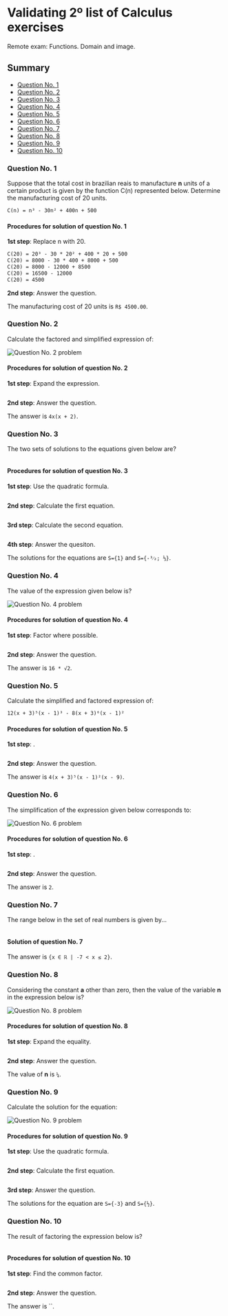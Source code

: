 # Validating 2º list of Calculus exercises

Remote exam: Functions. Domain and image.

## Summary

- [Question No. 1](https://github.com/Bodera/learnPath_Mathematics/blob/master/statistics/1st-validation.md#question-no-1)
- [Question No. 2](https://github.com/Bodera/learnPath_Mathematics/blob/master/statistics/1st-validation.md#question-no-2)
- [Question No. 3](https://github.com/Bodera/learnPath_Mathematics/blob/master/statistics/1st-validation.md#question-no-3)
- [Question No. 4](https://github.com/Bodera/learnPath_Mathematics/blob/master/statistics/1st-validation.md#question-no-4)
- [Question No. 5](https://github.com/Bodera/learnPath_Mathematics/blob/master/statistics/1st-validation.md#question-no-5)
- [Question No. 6](https://github.com/Bodera/learnPath_Mathematics/blob/master/statistics/1st-validation.md#question-no-6)
- [Question No. 7](https://github.com/Bodera/learnPath_Mathematics/blob/master/statistics/1st-validation.md#question-no-7)
- [Question No. 8](https://github.com/Bodera/learnPath_Mathematics/blob/master/statistics/1st-validation.md#question-no-8)
- [Question No. 9](https://github.com/Bodera/learnPath_Mathematics/blob/master/statistics/1st-validation.md#question-no-9)
- [Question No. 10](https://github.com/Bodera/learnPath_Mathematics/blob/master/statistics/1st-validation.md#question-no-10)

### Question No. 1

Suppose that the total cost in brazilian reais to manufacture __n__ units of a certain product is given by the function C(n) represented below. Determine the manufacturing cost of 20 units.

```txt
C(n) = n³ - 30n² + 400n + 500
```

#### Procedures for solution of question No. 1

__1st step__: Replace n with 20.

```txt
C(20) = 20³ - 30 * 20² + 400 * 20 + 500
C(20) = 8000 - 30 * 400 + 8000 + 500
C(20) = 8000 - 12000 + 8500
C(20) = 16500 - 12000
C(20) = 4500
```

__2nd step__: Answer the question.

The manufacturing cost of 20 units is `R$ 4500.00`.

### Question No. 2

Calculate the factored and simplified expression of:

![Question No. 2 problem](https://latex.codecogs.com/svg.latex?\frac{x(x&plus;2)^{4}-x^{3}(x&plus;2)^{2}}{x^{2}&plus;3x&plus;2})

#### Procedures for solution of question No. 2

__1st step__: Expand the expression.

```txt

```

__2nd step__: Answer the question.

The answer is `4x(x + 2)`.

### Question No. 3

The two sets of solutions to the equations given below are?

```txt

```

#### Procedures for solution of question No. 3

__1st step__: Use the quadratic formula.

```txt

```

__2nd step__: Calculate the first equation.

```txt

```

__3rd step__: Calculate the second equation.

```txt

```

__4th step__: Answer the quesiton.

The solutions for the equations are `S={1}` and `S={-³⁄₂; ⅓}`.

### Question No. 4

The value of the expression given below is?

![Question No. 4 problem](https://latex.codecogs.com/svg.latex?\frac{2^{\frac{3}{2}}(4^{\frac{5}{2}})}{8^{\frac{2}{3}}})

#### Procedures for solution of question No. 4

__1st step__: Factor where possible.

```txt

```

__2nd step__: Answer the question.

The answer is `16 * √2`.

### Question No. 5

Calculate the simplified and factored expression of:

```txt
12(x + 3)⁵(x - 1)³ - 8(x + 3)⁶(x - 1)²
```

#### Procedures for solution of question No. 5

__1st step__: .

```txt

```

__2nd step__: Answer the question.

The answer is `4(x + 3)⁵(x - 1)²(x - 9)`.

### Question No. 6

The simplification of the expression given below corresponds to:

![Question No. 6 problem](https://latex.codecogs.com/svg.latex?\frac{3^{2n&plus;1}-9^{n}}{3^{2n}})

#### Procedures for solution of question No. 6

__1st step__: .

```txt

```

__2nd step__: Answer the question.

The answer is `2`.

### Question No. 7

The range below in the set of real numbers is given by...

```txt

```

#### Solution of question No. 7

The answer is `{x ∈ ℝ | -7 < x ≤ 2}`.

### Question No. 8

Considering the constant __a__ other than zero, then the value of the variable __n__ in the expression below is?

![Question No. 8 problem](https://latex.codecogs.com/svg.latex?\frac{a^{3}}{(\sqrt{a})^{5}}=a^{2n})

#### Procedures for solution of question No. 8

__1st step__: Expand the equality.

```txt

```

__2nd step__: Answer the question.

The value of __n__ is `¼`.

### Question No. 9

Calculate the solution for the equation:

![Question No. 9 problem](https://latex.codecogs.com/svg.latex?\frac{3}{x^{2}}-\frac{5}{x}-2=0)

#### Procedures for solution of question No. 9

__1st step__: Use the quadratic formula.

```txt

```

__2nd step__: Calculate the first equation.

```txt

```

__3rd step__: Answer the question.

The solutions for the equation are `S={-3}` and `S={½}`.

### Question No. 10

The result of factoring the expression below is?

```txt

```

#### Procedures for solution of question No. 10

__1st step__: Find the common factor.

```txt

```

__2nd step__: Answer the question.

The answer is ``.

